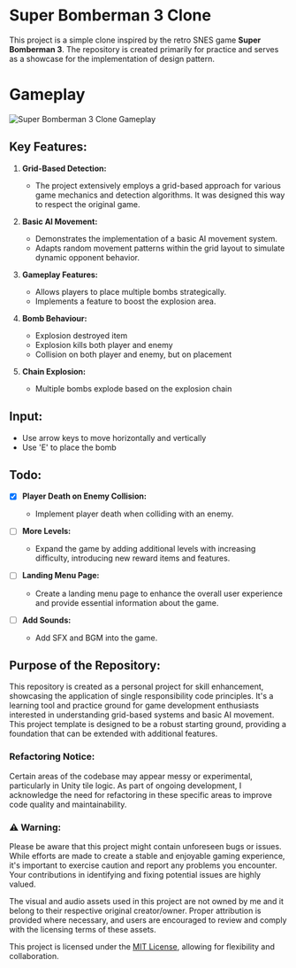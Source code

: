 # Super Bomberman 3 Clone

This project is a simple clone inspired by the retro SNES game **Super Bomberman 3**. The repository is created primarily for practice and serves as a showcase for the implementation of design pattern.

# Gameplay
![Super Bomberman 3 Clone Gameplay](https://media.giphy.com/media/v1.Y2lkPTc5MGI3NjExeWtyeWlpbDJ4emFsNTd0b2FsYmJ1ZHI1Y2o2d3hsOGxjeGRiMXI3ZCZlcD12MV9pbnRlcm5hbF9naWZfYnlfaWQmY3Q9Zw/IWsqfu1yfLajgACmqn/giphy.gif)

## Key Features:

1. **Grid-Based Detection:**
   - The project extensively employs a grid-based approach for various game mechanics and detection algorithms. It was designed this way to respect the original game. 

2. **Basic AI Movement:**
   - Demonstrates the implementation of a basic AI movement system.
   - Adapts random movement patterns within the grid layout to simulate dynamic opponent behavior.

3. **Gameplay Features:**
   - Allows players to place multiple bombs strategically.
   - Implements a feature to boost the explosion area.

4. **Bomb Behaviour:**
   - Explosion destroyed item
   - Explosion kills both player and enemy
   - Collision on both player and enemy, but on placement
  
5. **Chain Explosion:**
   - Multiple bombs explode based on the explosion chain
  
## Input:

- Use arrow keys to move horizontally and vertically
- Use 'E' to place the bomb

## Todo:

- [X] **Player Death on Enemy Collision:**
  - Implement player death when colliding with an enemy.

- [ ] **More Levels:**
  - Expand the game by adding additional levels with increasing difficulty, introducing new reward items and features.

- [ ] **Landing Menu Page:**
  - Create a landing menu page to enhance the overall user experience and provide essential information about the game.

- [ ] **Add Sounds:**
  - Add SFX and BGM into the game.


## Purpose of the Repository:

This repository is created as a personal project for skill enhancement, showcasing the application of single responsibility code principles. It's a learning tool and practice ground for game development enthusiasts interested in understanding grid-based systems and basic AI movement.
This project template is designed to be a robust starting ground, providing a foundation that can be extended with additional features.

### Refactoring Notice:

Certain areas of the codebase may appear messy or experimental, particularly in Unity tile logic. As part of ongoing development, I acknowledge the need for refactoring in these specific areas to improve code quality and maintainability.

### ⚠️ Warning:

Please be aware that this project might contain unforeseen bugs or issues. While efforts are made to create a stable and enjoyable gaming experience, it's important to exercise caution and report any problems you encounter. Your contributions in identifying and fixing potential issues are highly valued.

The visual and audio assets used in this project are not owned by me and it belong to their respective original creator/owner. Proper attribution is provided where necessary, and users are encouraged to review and comply with the licensing terms of these assets.



This project is licensed under the [MIT License](LICENSE), allowing for flexibility and collaboration.

